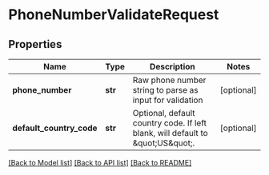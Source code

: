 # PhoneNumberValidateRequest

## Properties
Name | Type | Description | Notes
------------ | ------------- | ------------- | -------------
**phone_number** | **str** | Raw phone number string to parse as input for validation | [optional] 
**default_country_code** | **str** | Optional, default country code.  If left blank, will default to \&quot;US\&quot;. | [optional] 

[[Back to Model list]](../README.md#documentation-for-models) [[Back to API list]](../README.md#documentation-for-api-endpoints) [[Back to README]](../README.md)


